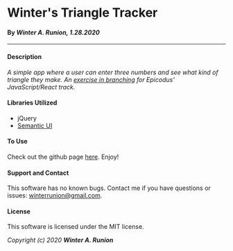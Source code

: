 # Winter's Triangle Tracker

#### By _**Winter A. Runion**, 1.28.2020_
___


#### Description
_A simple app where a user can enter three numbers and see what kind of triangle they make. An [exercise in branching](https://www.learnhowtoprogram.com/intro-to-programming-part-time-react-track/jquery-branching-and-looping/practice-triangle-tracker-47ab95ec-f930-4077-a89e-25fcf9e96be3) for Epicodus' JavaScript/React track._ 

#### Libraries Utilized
* jQuery
* [Semantic UI](https://semantic-ui.com/)

#### To Use

Check out the github page [here](#). Enjoy!

#### Support and Contact

This software has no known bugs. Contact me if you have questions or issues: winterrunion@gmail.com.

#### License

This software is licensed under the MIT license.


_Copyright (c) 2020 **Winter A. Runion**_